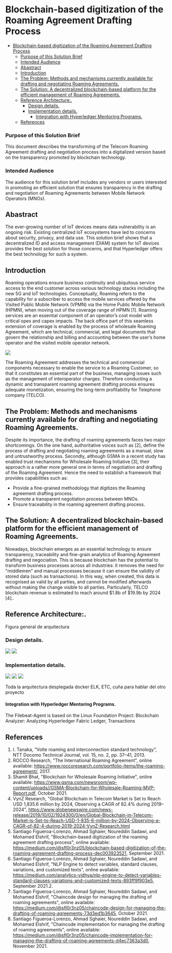 # Blockchain-based digitization of the Roaming Agreement Drafting Process
- [Blockchain-based digitization of the Roaming Agreement Drafting Process](#blockchain-based-digitization-of-the-roaming-agreement-drafting-process)
    - [Purpose of this Solution Brief](#purpose-of-this-solution-brief)
    - [Intended Audience](#intended-audience)
  - [Abastract](#abastract)
  - [Introduction](#introduction)
  - [The Problem: Methods and mechanisms currently available for drafting and negotiating Roaming Agreements.](#the-problem-methods-and-mechanisms-currently-available-for-drafting-and-negotiating-roaming-agreements)
  - [The Solution: A decentralized blockchain-based platform for the efficient management of Roaming Agreements.](#the-solution-a-decentralized-blockchain-based-platform-for-the-efficient-management-of-roaming-agreements)
  - [Reference Architecture:.](#reference-architecture)
    - [Design details.](#design-details)
    - [Implementation details.](#implementation-details)
      - [Integration with Hyperledger Mentoring Programs.](#integration-with-hyperledger-mentoring-programs)
  - [References](#references)
### Purpose of this Solution Brief
This document describes the transforming of the Telecom Roaming Agreement drafting and negotiation process into a digitalized version based on the transparency promoted by blockchain technology.
### Intended Audience
The audience for this solution brief includes any vendors or users interested in promoting an efficient solution that ensures transparency in the drafting and negotiation of Roaming Agreements between Mobile Network Operators (MNOs).
## Abastract
The ever-growing number of IoT devices means data vulnerability is an ongoing risk. Existing centralized IoT ecosystems have led to concerns about security, privacy, and data use. This solution brief shows that a decentralized ID and access management (DIAM) system for IoT devices provides the best solution for those concerns, and that Hyperledger offers the best technology for such a system.
## Introduction
Roaming  operations  ensure  business  continuity  and  ubiquitous  service  access to  the  end  customer across  various  technology  stacks  including  the  new  5G  and  IoT  technologies. Conceptually, Roaming refers to the capability for a subscriber to access the mobile services offered by the Visited Public Mobile Network (VPMN) via the Home Public Mobile Network (HPMN), when moving out of the coverage range of HPMN [1]. Roaming  services  are an  essential  component  of  an  operator’s  cost  model  with critical  opex  and  capex  impacts. The back office part of this seamless extension of coverage is enabled by the process of wholesale Roaming Agreement, which are technical, commercial, and legal documents that govern the relationship and billing and accounting between the user’s home operator and the visited mobile operator network.

<img src="https://github.com/sfl0r3nz05/Report/blob/main/images/Diagram6.PNG">

The Roaming Agreement addresses the technical and commercial components necessary to enable the service to a Roaming Customer, so that it constitutes an essential part of the business, managing issues such as the management of interoperator charges. Therefore conducting a dynamic and transparent roaming agreement drafting process ensures adequate monetization, ensuring the long-term profitability for Telephone company (TELCO).

## The Problem: Methods and mechanisms currently available for drafting and negotiating Roaming Agreements.
Despite its importance, the drafting of roaming agreements faces two major shortcomings. On the one hand, authoritative voices such as [2], define the process of drafting and negotiating roaming agreements as a manual, slow and untrustworthy process. Secondly, although GSMA in a recent study has enabled trust mechanisms for Wholesale Roaming Initiative [3], their approach is a rather more general one in terms of negotiation and drafting of the Roaming Agreement. Hence the need to establish a framework that provides capabilities such as:
* Provide a fine-grained methodology that digitizes the Roaming agreement drafting process.
* Promote a transparent negotiation process between MNOs.
* Ensure traceability in the roaming agreement drafting process.
  
## The Solution: A decentralized blockchain-based platform for the efficient management of Roaming Agreements.
Nowadays, blockchain emerges as an essential technology to ensure transparency, traceability and fine-grain analytics of Roaming Agreement drafting and negociation. This is because blockchain has the potential to transform business processes across all industries: it removes the need for "middlemen" and manual processes because it can ensure the validity of stored data (such as transactions). In this way, when created, this data is recognised as valid by all parties, and cannot be modified afterwards without making the change visible to all parties.
Particularly, TELCO blockchain revenue is estimated to reach around $1.8b of $19.9b by 2024 [4]..
## Reference Architecture:.

Figura general de arquitectura

### Design details.
<img src="https://github.com/sfl0r3nz05/Report/blob/main/images/Diagram1.PNG">
<img src="https://github.com/sfl0r3nz05/Report/blob/main/images/Diagram2.PNG">

### Implementation details.
<img src="https://github.com/sfl0r3nz05/Report/blob/main/images/Diagram3.PNG">
<img src="https://github.com/sfl0r3nz05/Report/blob/main/images/Diagram4.PNG">
<img src="https://github.com/sfl0r3nz05/Report/blob/main/images/Diagram5.PNG">

Toda la arquitectura desplegada docker ELK, ETC, cuña para hablar del otro proyecto

#### Integration with Hyperledger Mentoring Programs.
The Filebeat-Agent is based on the Linux Foundation Project: Blockchain Analyzer: Analyzing Hyperledger Fabric Ledger, Transactions

## References
  1. I. Tanaka, “Volte roaming and interconnection standard technology”, NTT Docomo Technical Journal, vol. 15, no. 2, pp. 37–41, 2013.
  2. ROCCO Research, "The International Roaming Agreement", online available: https://www.roccoresearch.com/portfolio-items/the-roaming-agreement/, 2017.
  3. Shamit Bhat, "Blockchain for Wholesale Roaming Initiative", online available: https://www.gsma.com/newsroom/wp-content/uploads//GSMA-Blockchain-for-Wholesale-Roaming-MVP-Report.pdf, October 2021.
  4. VynZ Research, "Global Blockchain in Telecom Market is Set to Reach USD 1,835.6 million by 2024, Observing a CAGR of 82.4% during 2019–2024", https://www.globenewswire.com/news-release/2019/10/02/1924300/0/en/Global-Blockchain-in-Telecom-Market-is-Set-to-Reach-USD-1-835-6-million-by-2024-Observing-a-CAGR-of-82-4-during-2019-2024-VynZ-Research.html
  5. Santiago Figueroa-Lorenzo, Ahmad Sghaier, Noureddin Sadawi, and Mohamed Elshrif, "Blockchain-based digitization of the roaming agreement drafting process", online available: https://medium.com/@sfl0r3nz05/blockchain-based-digitization-of-the-roaming-agreement-drafting-process-dec003923521, September 2021.
  6. Santiago Figueroa-Lorenzo, Ahmad Sghaier, Noureddin Sadawi, and Mohamed Elshrif, "NLP Engine to detect variables, standard clauses, variations, and customized texts", online available: https://medium.com/analytics-vidhya/nlp-engine-to-detect-variables-standard-clauses-variations-and-customized-texts-893ff9f903e5, September 2021.2. 
  7. Santiago Figueroa-Lorenzo, Ahmad Sghaier, Noureddin Sadawi, and Mohamed Elshrif, "Chaincode design for managing the drafting of roaming agreements", online available: https://medium.com/@sfl0r3nz05/chaincode-design-for-managing-the-drafting-of-roaming-agreements-73d3ed1b3645, October 2021.
  8. Santiago Figueroa-Lorenzo, Ahmad Sghaier, Noureddin Sadawi, and Mohamed Elshrif, "Chaincode implementation for managing the drafting of roaming agreements", online available: https://medium.com/@sfl0r3nz05/chaincode-implementation-for-managing-the-drafting-of-roaming-agreements-d4ec7363a3d0, November 2021.
